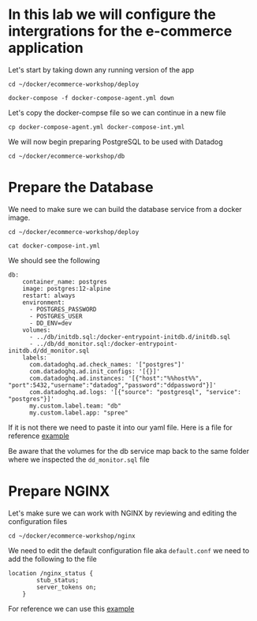 # In this lab we will configure the intergrations for the e-commerce application 

Let's start by taking down any running version of the app

`cd ~/docker/ecommerce-workshop/deploy`

`docker-compose -f docker-compose-agent.yml down`

Let's copy the docker-compse file so we can continue in a new file

`cp docker-compose-agent.yml docker-compose-int.yml` 

We will now begin preparing PostgreSQL to be used with Datadog 

`cd ~/docker/ecommerce-workshop/db` 

# Prepare the Database 

We need to make sure we can build the database service from a docker image.  

`cd ~/docker/ecommerce-workshop/deploy` 

`cat docker-compose-int.yml` 

We should see the following 

```
db:
    container_name: postgres
    image: postgres:12-alpine
    restart: always
    environment:
      - POSTGRES_PASSWORD
      - POSTGRES_USER
      - DD_ENV=dev
    volumes: 
      - ../db/initdb.sql:/docker-entrypoint-initdb.d/initdb.sql
      - ../db/dd_monitor.sql:/docker-entrypoint-initdb.d/dd_monitor.sql
    labels:
      com.datadoghq.ad.check_names: '["postgres"]'
      com.datadoghq.ad.init_configs: '[{}]'
      com.datadoghq.ad.instances: '[{"host":"%%host%%", "port":5432,"username":"datadog","password":"ddpassword"}]'
      com.datadoghq.ad.logs: '[{"source": "postgresql", "service": "postgres"}]'
      my.custom.label.team: "db"
      my.custom.label.app: "spree"
```
If it is not there we need to paste it into our yaml file.  Here is a file for reference [example](https://github.com/ScottMabeDDHQ/tps-bootcamp/blob/493f9e2628a16c8bd85028f109e00360227a2f27/docker/deploy/docker-compose-instr-infra-integration.yml#L77)

Be aware that the volumes for the db service map back to the same folder where we inspected the `dd_monitor.sql` file 

# Prepare NGINX

Let's make sure we can work with NGINX by reviewing and editing the configuration files 

`cd ~/docker/ecommerce-workshop/nginx` 

We need to edit the default configuration file aka `default.conf` we need to add the following to the file 

```
location /nginx_status {
        stub_status;
        server_tokens on;
    }
```

For reference we can use this [example](https://github.com/ScottMabeDDHQ/labs-og/blob/f4ad97f39dcab938b90cde6c1905ab91c1c296fd/bootcamp/nginx/default.conf.instr#L11) 

